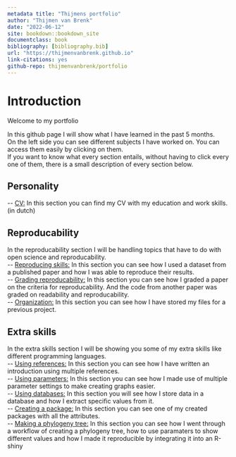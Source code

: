 ```yaml
---
metadata title: "Thijmens portfolio"
author: "Thijmen van Brenk"
date: "2022-06-12"
site: bookdown::bookdown_site
documentclass: book
bibliography: [bibliography.bib]
url: "https://thijmenvanbrenk.github.io"
link-citations: yes
github-repo: thijmenvanbrenk/portfolio
---
```


# Introduction

Welcome to my portfolio

In this github page I will show what I have learned in the past 5 months.       
On the left side you can see different subjects I have worked on. You can access them easily by clicking on them.       
If you want to know what every section entails, without having to click every one of them, there is a small description of every section below.

## Personality


-- [CV:](https://thijmenvanbrenk.github.io/personality-1.html#CV) In this section you can find my CV with my education and work skills. (in dutch)        

## Reproducability

In the reproducability section I will be handling topics that have to do with open science and reproducability.       
-- [Reproducing skills:](https://thijmenvanbrenk.github.io/reproducability-1.html#reproducing-data-from-a-published-paper) In this section you can see how I used a dataset from a published paper and how I was able to reproduce their results.        
-- [Grading reproducability:](https://thijmenvanbrenk.github.io/reproducability-1.html#checking-reproducability-for-published-papers.) In this section you can see how I graded a paper on the criteria for reproducability. And the code from another paper was graded on readability and reproducability.        
-- [Organization:](https://thijmenvanbrenk.github.io/reproducability-1.html#organisation-of-my-files) In this section you can see how I have stored my files for a previous project.


## Extra skills

In the extra skills section I will be showing you some of my extra skills like different programming languages.       
-- [Using references:](https://thijmenvanbrenk.github.io/extra-skills-1.html#writing-an-introduction-using-zotero-for-references) In this section you can see how I have written an introduction using multiple references.        
-- [Using parameters:](https://thijmenvanbrenk.github.io/extra-skills-1.html#creating-paramaters-for-different-data-inputs) In this section you can see how I made use of multiple parameter settings to make creating graphs easier.        
-- [Using databases:](https://thijmenvanbrenk.github.io/extra-skills-1.html#using-SQL-to-store-data) In this section you will see how I store data in a database and how I extract specific values from it.       
-- [Creating a package:](https://thijmenvanbrenk.github.io/extra-skills-1.html#creating-a-package) In this section you can see one of my created packages with all the attributes.       
-- [Making a phylogeny tree:](https://thijmenvanbrenk.github.io/extra-skills-1.html#creating-an-epidemiology-map) In this section you can see how I went through a workflow of creating a phylogeny tree, how to use paramaters to show different values and how I made it reproducible by integrating it into an R-shiny
